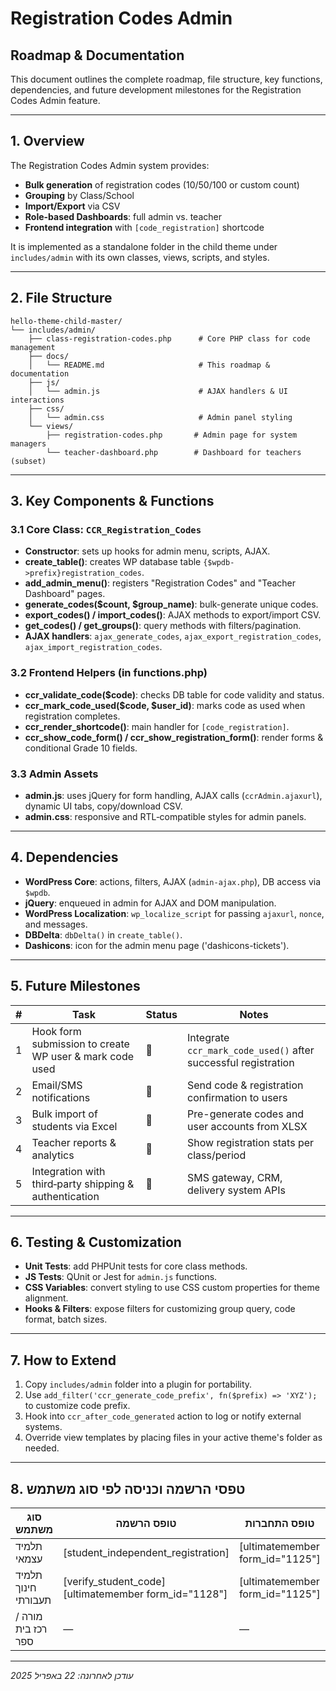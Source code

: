 # Registration Codes Admin 

## Roadmap & Documentation

This document outlines the complete roadmap, file structure, key functions, dependencies, and future development milestones for the Registration Codes Admin feature.

---

## 1. Overview

The Registration Codes Admin system provides:  
- **Bulk generation** of registration codes (10/50/100 or custom count)  
- **Grouping** by Class/School  
- **Import/Export** via CSV  
- **Role-based Dashboards**: full admin vs. teacher  
- **Frontend integration** with `[code_registration]` shortcode  

It is implemented as a standalone folder in the child theme under `includes/admin` with its own classes, views, scripts, and styles.

---

## 2. File Structure

```
hello-theme-child-master/
└── includes/admin/
    ├── class-registration-codes.php      # Core PHP class for code management
    ├── docs/
    │   └── README.md                     # This roadmap & documentation
    ├── js/
    │   └── admin.js                      # AJAX handlers & UI interactions
    ├── css/
    │   └── admin.css                     # Admin panel styling
    └── views/
        ├── registration-codes.php       # Admin page for system managers
        └── teacher-dashboard.php        # Dashboard for teachers (subset)
```

---

## 3. Key Components & Functions

### 3.1 Core Class: `CCR_Registration_Codes`
- **Constructor**: sets up hooks for admin menu, scripts, AJAX.  
- **create_table()**: creates WP database table `{$wpdb->prefix}registration_codes`.  
- **add_admin_menu()**: registers "Registration Codes" and "Teacher Dashboard" pages.  
- **generate_codes($count, $group_name)**: bulk-generate unique codes.  
- **export_codes() / import_codes()**: AJAX methods to export/import CSV.  
- **get_codes() / get_groups()**: query methods with filters/pagination.  
- **AJAX handlers**: `ajax_generate_codes`, `ajax_export_registration_codes`, `ajax_import_registration_codes`.

### 3.2 Frontend Helpers (in functions.php)
- **ccr_validate_code($code)**: checks DB table for code validity and status.  
- **ccr_mark_code_used($code, $user_id)**: marks code as used when registration completes.  
- **ccr_render_shortcode()**: main handler for `[code_registration]`.  
- **ccr_show_code_form() / ccr_show_registration_form()**: render forms & conditional Grade 10 fields.

### 3.3 Admin Assets
- **admin.js**: uses jQuery for form handling, AJAX calls (`ccrAdmin.ajaxurl`), dynamic UI tabs, copy/download CSV.  
- **admin.css**: responsive and RTL‑compatible styles for admin panels.

---

## 4. Dependencies

- **WordPress Core**: actions, filters, AJAX (`admin-ajax.php`), DB access via `$wpdb`.  
- **jQuery**: enqueued in admin for AJAX and DOM manipulation.  
- **WordPress Localization**: `wp_localize_script` for passing `ajaxurl`, `nonce`, and messages.  
- **DBDelta**: `dbDelta()` in `create_table()`.  
- **Dashicons**: icon for the admin menu page ('dashicons-tickets').

---

## 5. Future Milestones

| # | Task | Status | Notes |
|---|------|--------|-------|
| 1 | Hook form submission to create WP user & mark code used | 🔲 | Integrate `ccr_mark_code_used()` after successful registration |
| 2 | Email/SMS notifications | 🔲 | Send code & registration confirmation to users |
| 3 | Bulk import of students via Excel | 🔲 | Pre-generate codes and user accounts from XLSX |
| 4 | Teacher reports & analytics | 🔲 | Show registration stats per class/period |
| 5 | Integration with third‑party shipping & authentication | 🔲 | SMS gateway, CRM, delivery system APIs |

---

## 6. Testing & Customization

- **Unit Tests**: add PHPUnit tests for core class methods.  
- **JS Tests**: QUnit or Jest for `admin.js` functions.  
- **CSS Variables**: convert styling to use CSS custom properties for theme alignment.  
- **Hooks & Filters**: expose filters for customizing group query, code format, batch sizes.  

---

## 7. How to Extend

1. Copy `includes/admin` folder into a plugin for portability.  
2. Use `add_filter('ccr_generate_code_prefix', fn($prefix) => 'XYZ');` to customize code prefix.  
3. Hook into `ccr_after_code_generated` action to log or notify external systems.  
4. Override view templates by placing files in your active theme's folder as needed.

---

## 8. טפסי הרשמה וכניסה לפי סוג משתמש

<table>
<thead>
<tr>
<th>סוג משתמש</th>
<th>טופס הרשמה</th>
<th>טופס התחברות</th>
</tr>
</thead>
<tbody>
<tr>
<td>תלמיד עצמאי</td>
<td>[student_independent_registration]</td>
<td>[ultimatemember form_id="1125"]</td>
</tr>
<tr>
<td>תלמיד חינוך תעבורתי</td>
<td>[verify_student_code]<br>[ultimatemember form_id="1128"]</td>
<td>[ultimatemember form_id="1125"]</td>
</tr>
<tr>
<td>מורה / רכז בית ספר</td>
<td>—</td>
<td>—</td>
</tr>
</tbody>
</table>

---

*עודכן לאחרונה: 22 באפריל 2025*

